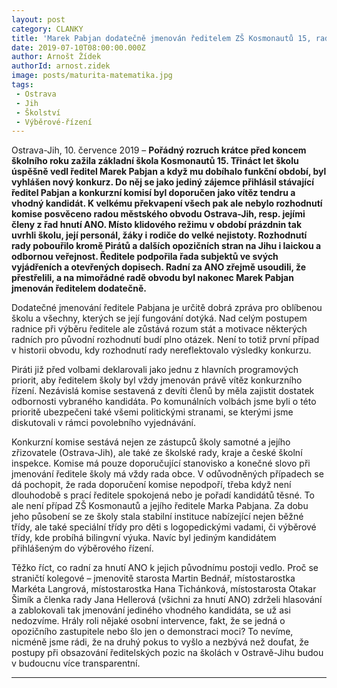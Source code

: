 ```yaml
---
layout: post
category: CLANKY
title: 'Marek Pabjan dodatečně jmenován ředitelem ZŠ Kosmonautů 15, radní za hnutí ANO se chytili za nos'
date: 2019-07-10T08:00:00.000Z
author: Arnošt Žídek
authorId: arnost.zidek
image: posts/maturita-matematika.jpg
tags:
 - Ostrava
 - Jih
 - Školství
 - Výběrové-řízení
---
```


Ostrava-Jih, 10. července 2019 – **Pořádný rozruch krátce před koncem školního roku zažila základní škola Kosmonautů 15. Třináct let školu úspěšně vedl ředitel Marek Pabjan a když mu dobíhalo funkční období, byl vyhlášen nový konkurz. Do něj se jako jediný zájemce přihlásil stávající ředitel Pabjan a konkurzní komisí byl doporučen jako vítěz tendru a vhodný kandidát. K velkému překvapení všech pak ale nebylo rozhodnutí komise posvěceno radou městského obvodu Ostrava-Jih, resp. jejími členy z řad hnutí ANO. Místo klidového režimu v období prázdnin tak uvrhli školu, její personál, žáky i rodiče do velké nejistoty. Rozhodnutí rady pobouřilo kromě Pirátů a dalších opozičních stran na Jihu i laickou a odbornou veřejnost. Ředitele podpořila řada subjektů ve svých vyjádřeních a otevřených dopisech. Radní za ANO zřejmě usoudili, že přestřelili, a na mimořádné radě obvodu byl nakonec Marek Pabjan jmenován ředitelem dodatečně.**

Dodatečné jmenování ředitele Pabjana je určitě dobrá zpráva pro oblíbenou školu a všechny, kterých se její fungování dotýká. Nad celým postupem radnice při výběru ředitele ale zůstává rozum stát a motivace některých radních pro původní rozhodnutí budí plno otázek. Není to totiž první případ v historii obvodu, kdy rozhodnutí rady nereflektovalo výsledky konkurzu.

Piráti již před volbami deklarovali jako jednu z hlavních programových priorit, aby ředitelem školy byl vždy jmenován právě vítěz konkurzního řízení. Nezávislá komise sestavená z devíti členů by měla zajistit dostatek odbornosti vybraného kandidáta. Po komunálních volbách jsme byli o této prioritě ubezpečeni také všemi politickými stranami, se kterými jsme diskutovali v rámci povolebního vyjednávání.

Konkurzní komise sestává nejen ze zástupců školy samotné a jejího zřizovatele (Ostrava-Jih), ale také ze školské rady, kraje a české školní inspekce. Komise má pouze doporučující stanovisko a konečné slovo při jmenování ředitele školy má vždy rada obce. V odůvodněných případech se dá pochopit, že rada doporučení komise nepodpoří, třeba když není dlouhodobě s prací ředitele spokojená nebo je pořadí kandidátů těsné. To ale není případ ZŠ Kosmonautů a jejího ředitele Marka Pabjana. Za dobu jeho působení se ze školy stala stabilní instituce nabízející nejen běžné třídy, ale také speciální třídy pro děti s logopedickými vadami, či výběrové třídy, kde probíhá bilingvní výuka. Navíc byl jediným kandidátem přihlášeným do výběrového řízení.

Těžko říct, co radní za hnutí ANO k jejich původnímu postoji vedlo. Proč se straničtí kolegové – jmenovitě starosta Martin Bednář, místostarostka Markéta Langrová, místostarostka Hana Tichánková, místostarosta Otakar Šimík a členka rady Jana Hellerová (všichni za hnutí ANO) zdrželi hlasování a zablokovali tak jmenování jediného vhodného kandidáta, se už asi nedozvíme. Hrály roli nějaké osobní intervence, fakt, že se jedná o opozičního zastupitele nebo šlo jen o demonstraci moci? To nevíme, nicméně jsme rádi, že na druhý pokus to vyšlo a nezbývá než doufat, že postupy při obsazování ředitelských pozic na školách v Ostravě-Jihu budou v budoucnu více transparentní. 

- - -
